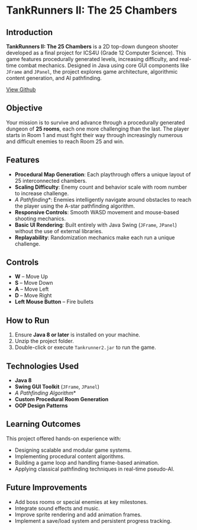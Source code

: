 # TankRunners II: The 25 Chambers

## Introduction

**TankRunners II: The 25 Chambers** is a 2D top-down dungeon shooter developed as a final project for ICS4U (Grade 12 Computer Science). This game features procedurally generated levels, increasing difficulty, and real-time combat mechanics. Designed in Java using core GUI components like `JFrame` and `JPanel`, the project explores game architecture, algorithmic content generation, and AI pathfinding.

[View Github](https://github.com/kobotabby/TinyTerrorTanks)


## Objective

Your mission is to survive and advance through a procedurally generated dungeon of **25 rooms**, each one more challenging than the last. The player starts in Room 1 and must fight their way through increasingly numerous and difficult enemies to reach Room 25 and win.

## Features

- **Procedural Map Generation**: Each playthrough offers a unique layout of 25 interconnected chambers.
- **Scaling Difficulty**: Enemy count and behavior scale with room number to increase challenge.
- **A* Pathfinding**: Enemies intelligently navigate around obstacles to reach the player using the A-star pathfinding algorithm.
- **Responsive Controls**: Smooth WASD movement and mouse-based shooting mechanics.
- **Basic UI Rendering**: Built entirely with Java Swing (`JFrame`, `JPanel`) without the use of external libraries.
- **Replayability**: Randomization mechanics make each run a unique challenge.

## Controls

- **W** – Move Up  
- **S** – Move Down  
- **A** – Move Left  
- **D** – Move Right  
- **Left Mouse Button** – Fire bullets

## How to Run

1. Ensure **Java 8 or later** is installed on your machine.
2. Unzip the project folder.
3. Double-click or execute `Tankrunner2.jar` to run the game.

## Technologies Used

- **Java 8**
- **Swing GUI Toolkit** (`JFrame`, `JPanel`)
- **A* Pathfinding Algorithm**
- **Custom Procedural Room Generation**
- **OOP Design Patterns**

## Learning Outcomes

This project offered hands-on experience with:

- Designing scalable and modular game systems.
- Implementing procedural content algorithms.
- Building a game loop and handling frame-based animation.
- Applying classical pathfinding techniques in real-time pseudo-AI.

## Future Improvements

- Add boss rooms or special enemies at key milestones.
- Integrate sound effects and music.
- Improve sprite rendering and add animation frames.
- Implement a save/load system and persistent progress tracking.